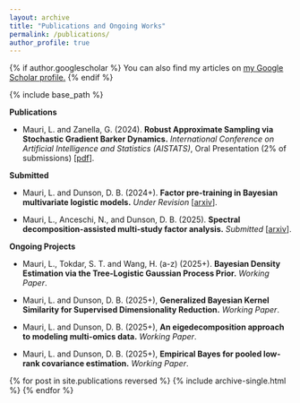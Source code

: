 ```yaml
---
layout: archive
title: "Publications and Ongoing Works"
permalink: /publications/
author_profile: true
---
```



{% if author.googlescholar %}
  You can also find my articles on <u><a href="{{author.googlescholar}}">my Google Scholar profile</a>.</u>
{% endif %}

{% include base_path %}

**Publications**

* Mauri, L. and Zanella, G. (2024).
**Robust Approximate Sampling via Stochastic Gradient Barker Dynamics.**
*International Conference on Artificial Intelligence and Statistics (AISTATS)*, Oral Presentation (2% of submissions) [[pdf](https://proceedings.mlr.press/v238/mauri24a/mauri24a.pdf)].


**Submitted**

* Mauri, L. and Dunson, D. B. (2024+).
**Factor pre-training in Bayesian multivariate logistic models.**
*Under Revision* [[arxiv](https://arxiv.org/abs/2409.17441)].

* Mauri, L., Anceschi, N., and Dunson, D. B. (2025).
**Spectral decomposition-assisted multi-study factor analysis.**
*Submitted* [[arxiv](https://arxiv.org/abs/2502.14600)].

**Ongoing Projects**

* Mauri, L., Tokdar, S. T. and Wang, H. (a-z) (2025+).
**Bayesian Density Estimation via the Tree-Logistic Gaussian Process Prior.**
*Working Paper*.

* Mauri, L. and Dunson, D. B. (2025+),
**Generalized Bayesian Kernel Similarity for Supervised Dimensionality Reduction.**
*Working Paper*.

* Mauri, L. and Dunson, D. B. (2025+),
**An eigedecomposition approach to modeling multi-omics data.**
*Working Paper*.

* Mauri, L. and Dunson, D. B. (2025+),
**Empirical Bayes for pooled low-rank covariance estimation.**
*Working Paper*.







{% for post in site.publications reversed %}
  {% include archive-single.html %}
{% endfor %}
